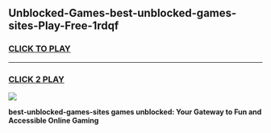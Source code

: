 
## Unblocked-Games-best-unblocked-games-sites-Play-Free-1rdqf
<h3>
<a href="https://premium76.site?title=best-unblocked-games-sites&ref=15A">CLICK TO PLAY</a></h3>
<hr>

<h3>
<a href="https://premium76.site?title=best-unblocked-games-sites&ref=15A">CLICK 2 PLAY</a>
  
</h3>

<a href="https://premium76.site?title=best-unblocked-games-sites&ref=15A"><img src="https://clearcache.store/games.png"></a>


**best-unblocked-games-sites games unblocked: Your Gateway to Fun and Accessible Online Gaming**
